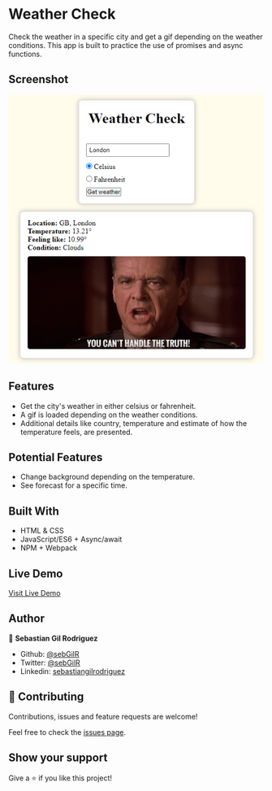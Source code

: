 # Weather Check

Check the weather in a specific city and get a gif depending on the weather conditions. This app is built to practice the use of promises and async functions.

## Screenshot

![screenshot](./screenshot.png)

## Features

- Get the city's weather in either celsius or fahrenheit.
- A gif is loaded depending on the weather conditions.
- Additional details like country, temperature and estimate of how the temperature feels, are presented.

## Potential Features

- Change background depending on the temperature.
- See forecast for a specific time.

## Built With

- HTML & CSS
- JavaScript/ES6 + Async/await
- NPM + Webpack

## Live Demo

[Visit Live Demo](https://raw.githack.com/sebGilR/WeatherApp/feature/app/dist/index.html)

## Author

👤 **Sebastian Gil Rodriguez**

- Github: [@sebGilR](https://github.com/sebGilR)
- Twitter: [@sebGilR](https://twitter.com/sebGilR)
- Linkedin: [sebastiangilrodriguez](https://www.linkedin.com/in/sebastiangilrodriguez)

## 🤝 Contributing

Contributions, issues and feature requests are welcome!

Feel free to check the [issues page](issues/).

## Show your support

Give a ⭐️ if you like this project!
